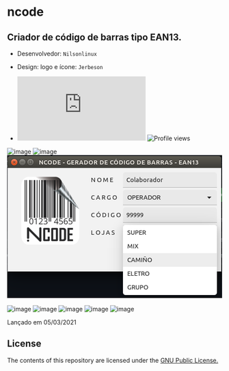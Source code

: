 # ncode
## Criador de código de barras tipo EAN13.

* Desenvolvedor: ```Nilsonlinux```  
* Design: logo e ícone: ```Jerbeson```  


* ![ncode_amd64.deb](https://github.com/nilsonlinux/ncode/raw/main/ncode_amd64.deb)
![Profile views](https://gpvc.arturio.dev/[nilsonlinux])


![image](https://user-images.githubusercontent.com/22534130/110176048-7ccf3500-7de1-11eb-8788-54f368855eda.png)
![image](https://user-images.githubusercontent.com/22534130/110179635-2cf36c80-7de7-11eb-85cd-0ef0f8793f57.png)
![NCODE](https://github.com/nilsonlinux/ncode/blob/main/img/ncode2.png)

![image](https://user-images.githubusercontent.com/22534130/110146298-277f2d80-7db9-11eb-9552-5eddb83ee17d.png)
![image](https://user-images.githubusercontent.com/22534130/110146474-63b28e00-7db9-11eb-8498-63066791fe0e.png)
![image](https://user-images.githubusercontent.com/22534130/110146723-a96f5680-7db9-11eb-92ae-2596f4adcdc9.png)
![image](https://user-images.githubusercontent.com/22534130/110147133-12ef6500-7dba-11eb-8e77-4a739f3f9204.png)
![image](https://user-images.githubusercontent.com/22534130/110188959-54a0ff80-7dfc-11eb-816f-18d8e8420389.png)


Lançado em 05/03/2021

License
-------

The contents of this repository are licensed under the [GNU Public License.](http://www.gnu.org/licenses/gpl-3.0.html)
